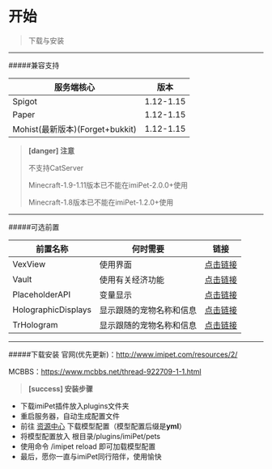 # 开始
> 下载与安装


***


#####兼容支持

|  服务端核心   | 版本  |
|  ----  | ----  |
| Spigot  | 1.12-1.15 |
| Paper  | 1.12-1.15 |
| Mohist(最新版本)(Forget+bukkit)  | 1.12-1.15 |
> **[danger] 注意**
>
> 不支持CatServer
>
> Minecraft-1.9-1.11版本已不能在imiPet-2.0.0+使用
>
> Minecraft-1.8版本已不能在imiPet-1.2.0+使用


***


#####可选前置

|  前置名称  |  何时需要  | 链接  |
|  ----  | ---- | ---- |
| VexView  |  使用界面  |  [点击链接](https://www.vexview.net/resources/vexview-gui-minecraft-1-7-10-1-16.2/)
| Vault  |  使用有关经济功能  |  [点击链接](https://www.mcbbs.net/plugin.php?id=link_redirect&target=https%3A%2F%2Fwww.spigotmc.org%2Fresources%2Fvault.34315%2F)
| PlaceholderAPI  |  变量显示  |  [点击链接](https://www.mcbbs.net/plugin.php?id=link_redirect&target=https%3A%2F%2Fwww.spigotmc.org%2Fresources%2Fplaceholderapi.6245%2F)
| HolographicDisplays | 显示跟随的宠物名称和信息 | [点击链接](https://dev.bukkit.org/projects/holographic-displays)
| TrHologram | 显示跟随的宠物名称和信息 | [点击链接](https://www.mcbbs.net/thread-923397-1-1.html)


***


#####下载安装
官网(优先更新)：http://www.imipet.com/resources/2/ 

MCBBS：https://www.mcbbs.net/thread-922709-1-1.html 
> **[success] 安装步骤**


* 下载imiPet插件放入plugins文件夹
* 重启服务器，自动生成配置文件
* 前往 [资源中心](http://www.imipet.com/resources/) 下载模型配置（模型配置后缀是**yml**）
* 将模型配置放入 根目录/plugins/imiPet/pets
* 使用命令 /imipet reload 即可加载模型配置
* 最后，愿你一直与imiPet同行陪伴，使用愉快